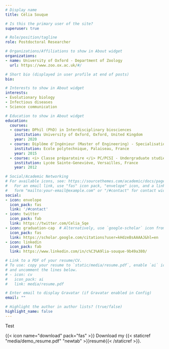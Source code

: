 ```yaml
---
# Display name
title: Célia Souque

# Is this the primary user of the site?
superuser: true

# Role/position/tagline
role: Postdoctoral Researcher

# Organizations/Affiliations to show in About widget
organizations:
- name: University of Oxford - Department of Zoology
  url: https://www.zoo.ox.ac.uk/#/

# Short bio (displayed in user profile at end of posts)
bio: 

# Interests to show in About widget
interests:
- Evolutionary biology
- Infectious diseases
- Science communication

# Education to show in About widget
education:
  courses:
  - course: DPhil (PhD) in Interdisciplinary biosciences
    institution: University of Oxford, Oxford, United Kingdom
    year: 2020
  - course: Diplôme d'Ingénieur (Master of Engineering) - Specialisation: Biology at the interfaces
    institution: Ecole polytechnique, Palaiseau, France
    year: 2015
  - course: <i> Classe préparatoire </i> PC/PCSI - Undergraduate studies in mathematics, physic and chemistry
    institution: Lycée Sainte-Geneviève, Versailles, France
    year: 2012

# Social/Academic Networking
# For available icons, see: https://sourcethemes.com/academic/docs/page-builder/#icons
#   For an email link, use "fas" icon pack, "envelope" icon, and a link in the
#   form "mailto:your-email@example.com" or "/#contact" for contact widget.
social:
- icon: envelope
  icon_pack: fas
  link: '/#contact'
- icon: twitter
  icon_pack: fab
  link: https://twitter.com/Celia_Sqe
- icon: graduation-cap  # Alternatively, use `google-scholar` icon from `ai` icon pack
  icon_pack: fas
  link: https://scholar.google.com/citations?user=kHdzeBsAAAAJ&hl=en
- icon: linkedin
  icon_pack: fab
  link: https://www.linkedin.com/in/c%C3%A9lia-souque-9b49a380/

# Link to a PDF of your resume/CV.
# To use: copy your resume to `static/media/resume.pdf`, enable `ai` icons in `params.toml`, 
# and uncomment the lines below.
# - icon: cv
#   icon_pack: ai
#   link: media/resume.pdf

# Enter email to display Gravatar (if Gravatar enabled in Config)
email: ""

# Highlight the author in author lists? (true/false)
highlight_name: false
---
```


Test

{{< icon name="download" pack="fas" >}} Download my {{< staticref "media/demo_resume.pdf" "newtab" >}}resumé{{< /staticref >}}.

